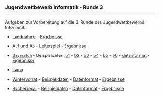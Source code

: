 


### Jugendwettbewerb Informatik - Runde 3

----

Aufgaben zur Vorbereitung auf die 3. Runde des Jugendwettbewerbs Informatik.

- [Landnahme](./landnahme/landnahme.pdf) - [Ergebnisse](./landnahme/landnahme_ergebnisse.md)

- [Auf und Ab](./auf_und_ab/auf_und_ab.pdf)  - [Leiterspiel](./auf_und_ab/leiterspiel.pdf) - [Ergebnisse](./auf_und_ab/ergebnisse.md)

- [Baywatch](./baywatch/baywatch.pdf) - Beispieldaten:
  [b1](./baywatch/beispieldaten/baywatch1.txt) -
  [b2](./baywatch/beispieldaten/baywatch2.txt) -
  [b3](./baywatch/beispieldaten/baywatch3.txt) -
  [b4](./baywatch/beispieldaten/baywatch4.txt) -
  [b5](./baywatch/beispieldaten/baywatch5.txt) -
  [b6](./baywatch/beispieldaten/baywatch6.txt) - 
  [datenformat](./baywatch/beispieldaten/datenformat.md) -
  [Ergebnisse](./baywatch/baywatch_ergebnisse.md)

- [Lama](./lama/lama.pdf)

- [Wintervorrat](./wintervorrat/wintervorrat.pdf) - [Beispieldaten](./wintervorrat/beispieldaten/) -
  [Datenformat](./wintervorrat/datenformat.md) -
  [Ergebnisse](./wintervorrat/wintervorrat_ergebnisse.ipynb)

- [Bücherregal](./buecherregal/buecherregal.pdf) - [Beispieldaten](./buecherregal/beispieldaten/) -
  [Datenformat](./buecherregal/datenformat.md) - [Ergebnisse](./buecherregal/buecherregal_ergebnisse.md)
 


